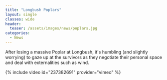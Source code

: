 ```yaml
---
title: "Longbush Poplars"
layout: single
classes: wide
header:
  teaser: /assets/images/news/poplars.jpg
categories:
  - News
---
```


After losing a massive Poplar at Longbush, it's humbling (and slightly worrying) to gaze up at the survivors as they negotiate their personal space and deal with externalities such as wind.

{% include video id="237382691" provider="vimeo" %}